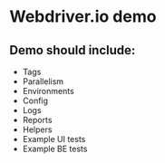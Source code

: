 # Webdriver.io demo

## Demo should include:

- Tags
- Parallelism
- Environments
- Config
- Logs
- Reports
- Helpers
- Example UI tests
- Example BE tests
